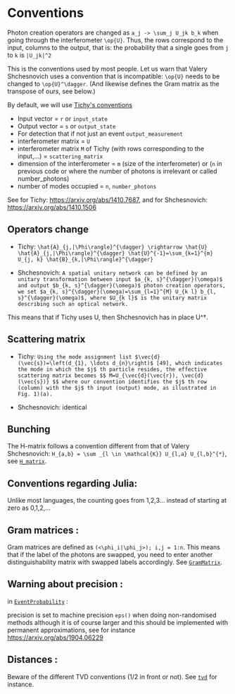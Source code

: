 # Conventions

Photon creation operators are changed as
``a_j -> \sum_j U_jk b_k``
when going through the interferometer ``\op{U}``.
Thus, the rows correspond to the input, columns to the output, that is: the probability that a single goes from `j` to `k` is ``|U_jk|^2``

This is the conventions used by most people. Let us warn that Valery Shchesnovich uses a convention that is incompatible: ``\op{U}`` needs to be changed to ``\op{U}^\dagger``. (And likewise defines the Gram matrix as the transpose of ours, see below.)

By default, we will use [Tichy's conventions](https://arxiv.org/abs/1312.4266)
* Input vector = `r` or `input_state`
* Output vector = `s` or `output_state`
* For detection that if not just an event `output_measurement`
* interferometer matrix = `U`
* interferometer matrix `M` of Tichy (with rows corresponding to the input,...) = `scattering_matrix`
* dimension of the interferometer = `m` (size of the interferometer) or (`n` in previous code
or where the number of photons is irrelevant or called number_photons)
* number of modes occupied = `n`, `number_photons`

See for Tichy: https://arxiv.org/abs/1410.7687, and for Shchesnovich: https://arxiv.org/abs/1410.1506

## Operators change

* Tichy: ```\hat{A}_{j,|\Phi\rangle}^{\dagger} \rightarrow \hat{U} \hat{A}_{j,|\Phi\rangle}^{\dagger} \hat{U}^{-1}=\sum_{k=1}^{m} U_{j, k} \hat{B}_{k,|\Phi\rangle}^{\dagger}```

* Shchesnovich: ```A spatial unitary network can be defined by an unitary transformation between input $a_{k, s}^{\dagger}(\omega)$ and output $b_{k, s}^{\dagger}(\omega)$ photon creation operators, we set $a_{k, s}^{\dagger}(\omega)=\sum_{l=1}^{M} U_{k l} b_{l, s}^{\dagger}(\omega)$, where $U_{k l}$ is the unitary matrix describing such an optical network.```

This means that if Tichy uses U, then Shchesnovich has in place U^†.

## Scattering matrix

* Tichy: ```Using the mode assignment list $\vec{d}(\vec{s})=\left(d_{1}, \ldots d_{n}\right)$ [49], which indicates the mode in which the $j$ th particle resides, the effective scattering matrix becomes
$$
M=U_{\vec{d}(\vec{r}), \vec{d}(\vec{s})}
$$
where our convention identifies the $j$ th row (column) with the $j$ th input (output) mode, as illustrated in Fig. 1)(a).```

* Shchesnovich: identical

## Bunching

The H-matrix follows a convention different from that of Valery Shchesnovich: `H_{a,b} = \sum _{l \in \mathcal{K}} U_{l,a} U_{l,b}^{*}`, see [`H_matrix`](@ref).


## Conventions regarding Julia:

  Unlike most languages, the counting goes from 1,2,3... instead of starting at
  zero as 0,1,2,...

## Gram matrices :

  Gram matrices are defined as ``(<\phi_i|\phi_j>); i,j = 1:n``. This means that if the label of the photons are swapped, you need to enter another distinguishability matrix with swapped labels accordingly. See [`GramMatrix`](@ref).

## Warning about precision :

  in [`EventProbability`](@ref) :

  precision is set to machine precision `eps()` when doing non-randomised methods
  although it is of course larger and this should be implemented
  with permanent approximations, see for instance
  https://arxiv.org/abs/1904.06229

## Distances :

  Beware of the different TVD conventions (1/2 in front or not). See [`tvd`](@ref) for instance.
